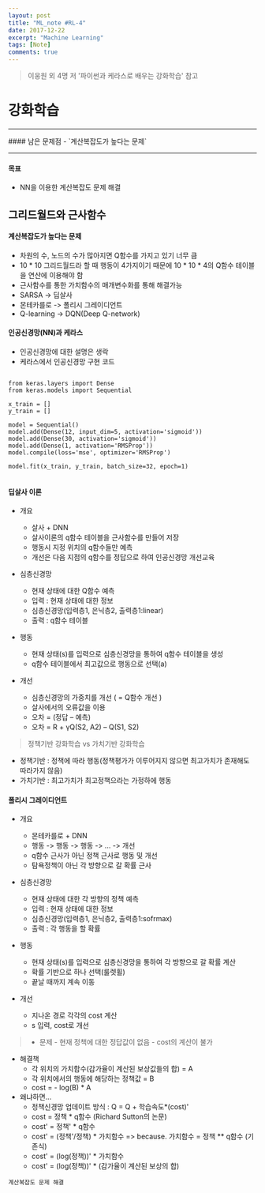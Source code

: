 ```yaml
---
layout: post
title: "ML_note #RL-4"
date: 2017-12-22
excerpt: "Machine Learning"
tags: [Note]
comments: true
---
```

> 이웅원 외 4명 저 '파이썬과 케라스로 배우는 강화학습' 참고

# 강화학습

<hr/>
#### 남은 문제점
- `계산복잡도가 높다는 문제`

<hr/>

#### 목표
- NN을 이용한 계산복잡도 문제 해결

## 그리드월드와 근사함수
#### 계산복잡도가 높다는 문제
- 차원의 수, 노드의 수가 많아지면 Q함수를 가지고 있기 너무 큼
- 10 * 10 그리드월드라 할 때 행동이 4가지이기 때문에 10 * 10 * 4의 Q함수 테이블을 연산에 이용해야 함
- 근사함수를 통한 가치함수의 매개변수화를 통해 해결가능
- SARSA -> 딥살사
- 몬테카를로 -> 폴리시 그레이디언트
- Q-learning -> DQN(Deep Q-network)

#### 인공신경망(NN)과 케라스
- 인공신경망에 대한 설명은 생락
- 케라스에서 인공신경망 구현 코드

<pre><code>
from keras.layers import Dense
from keras.models import Sequential

x_train = []
y_train = []

model = Sequential()
model.add(Dense(12, input_dim=5, activation='sigmoid'))
model.add(Dense(30, activation='sigmoid'))
model.add(Dense(1, activation='RMSProp'))
model.compile(loss='mse', optimizer='RMSProp')

model.fit(x_train, y_train, batch_size=32, epoch=1)

</code></pre>

#### 딥살사 이론
- 개요
  - 살사 + DNN
  - 살사이론의 q함수 테이블을 근사함수를 만들어 저장
  - 행동시 지정 위치의 q함수들만 예측
  - 개선은 다음 지점의 q함수를 정답으로 하여 인공신경망 개선교육


- 심층신경망
  - 현재 상태에 대한 Q함수 예측
  - 입력 : 현재 상태에 대한 정보
  - 심층신경망(입력층1, 은닉층2, 출력층1:linear)
  - 출력 : q함수 테이블


- 행동
  - 현재 상태(s)를 입력으로 심층신경망을 통하여 q함수 테이블을 생성
  - q함수 테이블에서 최고값으로 행동으로 선택(a)


- 개선
  - 심층신경망의 가중치를 개선 ( = Q함수 개선 )
  - 살사에서의 오류값을 이용
  - 오차 = (정답 – 예측)
  - 오차 = R + γQ(S2, A2) – Q(S1, S2)

> 정책기반 강화학습 vs 가치기반 강화학습
  - 정책기반 : 정책에 따라 행동(정책평가가 이루어지지 않으면 최고가치가 존재해도 따라가지 않음)
  - 가치기반 : 최고가치가 최고정책으라는 가정하에 행동

#### 폴리시 그레이디언트
- 개요
  - 몬테카를로 + DNN
  - 행동 -> 행동 -> 행동 -> ... -> 개선
  - q함수 근사가 아닌 정책 근사로 행동 및 개선
  - 탐욕정책이 아닌 각 방향으로 갈 확률 근사


- 심층신경망
  - 현재 상태에 대한 각 방향의 정책 예측
  - 입력 : 현재 상태에 대한 정보
  - 심층신경망(입력층1, 은닉층2, 출력층1:sofrmax)
  - 출력 : 각 행동을 할 확률


- 행동
  - 현재 상태(s)를 입력으로 심층신경망을 통하여 각 방향으로 갈 확률 계산
  - 확률 기반으로 하나 선택(룰렛휠)
  - 끝날 때까지 계속 이동


- 개선
  - 지나온 경로 각각의 cost 계산
  - s 입력, cost로 개선


> - 문제
    - 현재 정책에 대한 정답값이 없음
    - cost의 계산이 불가
- 해결책
  - 각 위치의 가치함수(감가율이 계산된 보상값들의 합) = A
  - 각 위치에서의 행동에 해당하는 정책값 = B
  - cost = - log(B) * A
- 왜냐하면...
  - 정책신경망 업데이트 방식 : Q = Q + 학습속도*(cost)'
  - cost = 정책 * q함수 (Richard Sutton의 논문)
  - cost' = 정책' * q함수
  - cost' = (정책'/정책) * 가치함수 =>  because. 가치함수 = 정책 ** q함수 (기존식)
  - cost' = (log(정책))' * 가치함수
  - cost' = (log(정책))' * (감가율이 계산된 보상의 합)

`계산복잡도 문제 해결`

